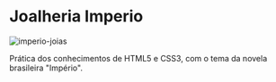 # Joalheria Imperio

![imperio-joias](https://user-images.githubusercontent.com/33129027/152214973-7aef18fd-1e55-40ee-bbbc-07e5f3d21106.png)

Prática dos conhecimentos de HTML5 e CSS3, com o tema da novela brasileira "Império".


